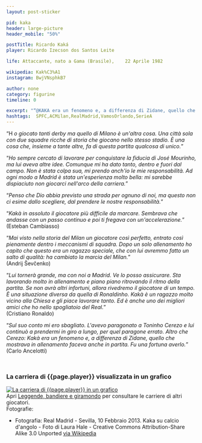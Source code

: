 ```yaml
---
layout: post-sticker

pid: kaka
header: large-picture
header_mobile: "50%"

postTitle: Ricardo Kaká
player: Ricardo Izecson dos Santos Leite

life: Attaccante, nato a Gama (Brasile),	22 Aprile 1982

wikipedia: Kak%C3%A1
instagram: BwjVNsphkB7

author: none
category: figurine
timeline: 0

excerpt: "“@KAKA era un fenomeno e, a differenza di Zidane, quello che mostrava in allenamento faceva anche in partita. Fu una fortuna averlo.” (@MrAncelotti)"
hashtags:  SPFC,ACMilan,RealMadrid,VamosOrlando,SerieA
---
```

“H _o giocato tanti derby ma quello di Milano è un'altra cosa. Una città sola con due squadre ricche di storia che giocano nello stesso stadio. È una cosa che, insieme a tante altre, fa di questa partita qualcosa di unico._”

“_Ho sempre cercato di lavorare per conquistare la fiducia di José Mourinho, ma lui aveva altre idee. Comunque mi ha dato tanto, dentro e fuori dal campo. Non è stata colpa sua, mi prendo anch'io le mie responsabilità. Ad ogni modo a Madrid è stata un'esperienza molto bella: mi sarebbe dispiaciuto non giocarci nell'arco della carriera._”

“_Penso che Dio abbia previsto una strada per ognuno di noi, ma questo non ci esime dallo scegliere, dal prendere le nostre responsabilità._”


“_Kakà in assoluto il giocatore più difficile da marcare. Sembrava che andasse con un passo continuo e poi ti fregava con un'accelerazione._”  
(Esteban Cambiasso)

“_Mai visto nella storia del Milan un giocatore così perfetto, entrato così pienamente dentro i meccanismi di squadra. Dopo un solo allenamento ho capito che questo era un ragazzo speciale, che con lui avremmo fatto un salto di qualità: ha cambiato la marcia del Milan._”  
(Andrij Ševčenko)

“_Lui tornerà grande, ma con noi a Madrid. Ve lo posso assicurare. Sta lavorando molto in allenamento e piano piano ritrovando il ritmo della partita. Se non avrà altri infortuni, allora rivedremo il giocatore di un tempo. È una situazione diversa da quella di Ronaldinho. Kakà è un ragazzo molto vicino alla Chiesa e gli piace lavorare tanto. Ed è anche uno dei migliori amici che ho nello spogliatoio del Real._”  
(Cristiano Ronaldo)

“_Sul suo conto mi ero sbagliato. L'avevo paragonato a Toninho Cerezo e lui continuò a prendermi in giro a lungo, per quel paragone errato. Altro che Cerezo: Kakà era un fenomeno e, a differenza di Zidane, quello che mostrava in allenamento faceva anche in partita. Fu una fortuna averlo._”  
(Carlo Ancelotti)

<div style="margin-top: 50px;">
<h3>La carriera di {{page.player}} visualizzata in un grafico</h3>
<a href="/leggende-bandiere-e-giramondo" title="La carriera di {{page.player}} visualizzata in un grafico"><img class="responsive-img w100 border" src="{{site.baseurl}}/assets/pics/careers/{{page.pid}}.png" alt="La carriera di {{page.player}} in un grafico"/></a>
</div>
Apri <a href="/leggende-bandiere-e-giramondo" title="La carriera di {{page.player}} visualizzata in un grafico">Leggende, bandiere e giramondo</a> per consultare le carriere di altri giocatori.


<div class="post-disclaimer">Fotografie:
<ul>
  <li>Fotografia: Real Madrid - Sevilla, 10 Febbraio 2013. Kaka su calcio d'angolo - Foto di Laura Hale -  Creative Commons Attribution-Share Alike 3.0 Unported <a href="https://commons.wikimedia.org/wiki/File:Real_Madrid_v_Sevilla_10_February_2013_A_10.JPG">via Wikipedia</a></li>
</ul>
</div>
